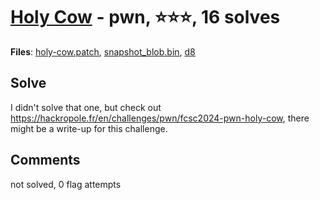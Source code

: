 [Holy Cow](challenge_files/README.md) - pwn, ⭐⭐⭐, 16 solves
===

**Files**: [holy-cow.patch](https://www.narthorn.com/ctf/FCSC-2024/challenge_files/pwn/Holy%20Cow/holy-cow.patch), [snapshot_blob.bin](https://www.narthorn.com/ctf/FCSC-2024/challenge_files/pwn/Holy%20Cow/snapshot_blob.bin), [d8](https://www.narthorn.com/ctf/FCSC-2024/challenge_files/pwn/Holy%20Cow/d8)

## Solve

I didn't solve that one, but check out https://hackropole.fr/en/challenges/pwn/fcsc2024-pwn-holy-cow, there might be a write-up for this challenge.

## Comments

not solved, 0 flag attempts